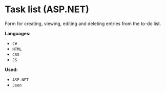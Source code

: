 Task list (ASP.NET)
==============
Form for creating, viewing, editing and deleting entries from the to-do list.

**Languages:** 
- `C#`
- `HTML`
- `CSS`
- `JS`

**Used:** 
- `ASP.NET`
- `Json`
